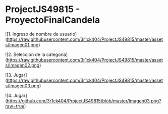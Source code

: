 # ProjectJS49815 - ProyectoFinalCandela

<span>![</span><span>1. Ingreso de nombre de usuario</span><span>]</span><span>(</span><span>https://raw.githubusercontent.com/3r1ck404/ProjectJS49815/master/assets/Imagen01.png</span><span>)</span>

<span>![</span><span>2. Selección de la categoria</span><span>]</span><span>(</span><span>https://raw.githubusercontent.com/3r1ck404/ProjectJS49815/master/assets/Imagen02.png</span><span>)</span>

<span>![</span><span>3. Jugar</span><span>]</span><span>(</span><span>https://raw.githubusercontent.com/3r1ck404/ProjectJS49815/master/assets/Imagen03.png</span><span>)</span>

<span>![</span><span>4. Jugar</span><span>]</span><span>(</span><span>https://github.com/3r1ck404/ProjectJS49815/blob/master/Imagen03.png?raw=true</span><span>)</span>
